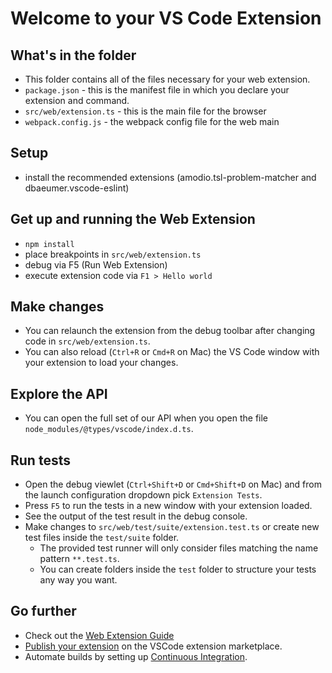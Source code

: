 # Welcome to your VS Code Extension

## What's in the folder

- This folder contains all of the files necessary for your web extension.
- `package.json` - this is the manifest file in which you declare your extension and command.
- `src/web/extension.ts` - this is the main file for the browser
- `webpack.config.js` - the webpack config file for the web main

## Setup

- install the recommended extensions (amodio.tsl-problem-matcher and dbaeumer.vscode-eslint)

## Get up and running the Web Extension

- `npm install`
- place breakpoints in `src/web/extension.ts`
- debug via F5 (Run Web Extension)
- execute extension code via `F1 > Hello world`

## Make changes

- You can relaunch the extension from the debug toolbar after changing code in `src/web/extension.ts`.
- You can also reload (`Ctrl+R` or `Cmd+R` on Mac) the VS Code window with your extension to load your changes.

## Explore the API

- You can open the full set of our API when you open the file `node_modules/@types/vscode/index.d.ts`.

## Run tests

- Open the debug viewlet (`Ctrl+Shift+D` or `Cmd+Shift+D` on Mac) and from the launch configuration dropdown pick `Extension Tests`.
- Press `F5` to run the tests in a new window with your extension loaded.
- See the output of the test result in the debug console.
- Make changes to `src/web/test/suite/extension.test.ts` or create new test files inside the `test/suite` folder.
  - The provided test runner will only consider files matching the name pattern `**.test.ts`.
  - You can create folders inside the `test` folder to structure your tests any way you want.

## Go further

- Check out the [Web Extension Guide](https://code.visualstudio.com/api/extension-guides/web-extensions)
- [Publish your extension](https://code.visualstudio.com/api/working-with-extensions/publishing-extension) on the VSCode extension marketplace.
- Automate builds by setting up [Continuous Integration](https://code.visualstudio.com/api/working-with-extensions/continuous-integration).
